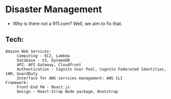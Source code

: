 # Disaster Management
* Why is there not a 911.com? Well, we aim to fix that.

## Tech: 
    Amazon Web Services: 
         Computing - EC2, Lambda
         Database - S3, DynamoDB
         API- API Gateway, CloudFront
         Authentication - Cognito User Pool, Cognito Federated Identities, IAM, GuardDuty
         Interface for AWS services management: AWS CLI
    Framework:
         Front-End FW - React.js
         Design - React-Strap Node package, Bootstrap
